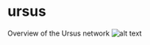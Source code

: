 # ursus
Overview of the Ursus network
![alt text](https://github.com/fieldstreammedia/ursus/blob/main/documentation/figures/shema.png?raw=true)
